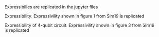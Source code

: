 Expressibilies are replicated in the jupyter files

Expressibility: Expressivility shown in figure 1 from Sim19 is replicated 

Expressibility of 4-qubit circuit: Expressivility shown in figure 3 from Sim19 is replicated 

